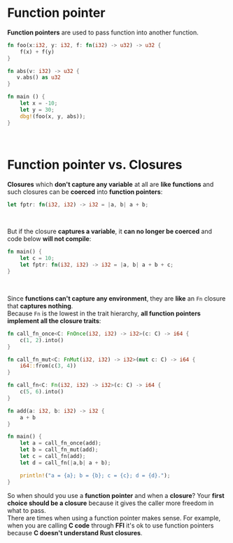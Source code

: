 # Function pointer
**Function pointers** are used to pass function into another function.<br>

```Rust
fn foo(x:i32, y: i32, f: fn(i32) -> u32) -> u32 {
    f(x) + f(y)
}

fn abs(v: i32) -> u32 {
   v.abs() as u32
}

fn main () {
    let x = -10;
    let y = 30;
    dbg!(foo(x, y, abs));
}
```

<br>

# Function pointer vs. Closures
**Closures** which **don't capture any variable** at all are **like functions** and such closures can be **coerced** into **function pointers**:
```Rust
let fptr: fn(i32, i32) -> i32 = |a, b| a + b;
```

<br>

But if the closure **captures a variable**, it **can no longer be coerced** and code below **will not compile**:
```Rust
fn main() {
    let c = 10;
    let fptr: fn(i32, i32) -> i32 = |a, b| a + b + c;
}
```

<br>

Since **functions can't capture any environment**, they are **like** an `Fn` closure that **captures nothing**.<br>
Because `Fn` is the lowest in the trait hierarchy, **all function pointers implement all the closure traits**:
```Rust
fn call_fn_once<C: FnOnce(i32, i32) -> i32>(c: C) -> i64 {
    c(1, 2).into()
}

fn call_fn_mut<C: FnMut(i32, i32) -> i32>(mut c: C) -> i64 {
    i64::from(c(3, 4))
}

fn call_fn<C: Fn(i32, i32) -> i32>(c: C) -> i64 {
    c(5, 6).into()
}

fn add(a: i32, b: i32) -> i32 {
    a + b
}

fn main() {
    let a = call_fn_once(add);
    let b = call_fn_mut(add);
    let c = call_fn(add);
    let d = call_fn(|a,b| a + b);

    println!("a = {a}; b = {b}; c = {c}; d = {d}.");
}
```

So when should you use a **function pointer** and when a **closure**? Your **first choice should be a closure** because it gives the caller more freedom in what to pass.<br>
There are times when using a function pointer makes sense. For example, when you are calling **C code** through **FFI** it's ok to use function pointers because **C doesn't understand Rust closures**.